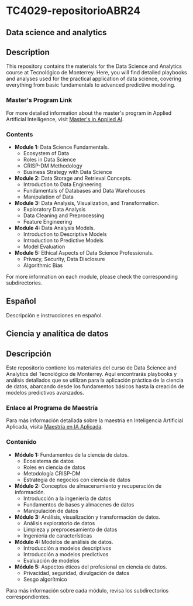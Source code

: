 # TC4029-repositorioABR24

## Data science and analytics

## Description
This repository contains the materials for the Data Science and Analytics course at Tecnológico de Monterrey. Here, you will find detailed playbooks and analyses used for the practical application of data science, covering everything from basic fundamentals to advanced predictive modeling.

### Master's Program Link
For more detailed information about the master's program in Applied Artificial Intelligence, visit [Master's in Applied AI](https://maestriasydiplomados.tec.mx/posgrados/maestria-en-inteligencia-artificial-aplicada).

### Contents
- **Module 1:** Data Science Fundamentals.
  - Ecosystem of Data
  - Roles in Data Science
  - CRISP-DM Methodology
  - Business Strategy with Data Science
- **Module 2:** Data Storage and Retrieval Concepts.
  - Introduction to Data Engineering
  - Fundamentals of Databases and Data Warehouses
  - Manipulation of Data
- **Module 3:** Data Analysis, Visualization, and Transformation.
  - Exploratory Data Analysis
  - Data Cleaning and Preprocessing
  - Feature Engineering
- **Module 4:** Data Analysis Models.
  - Introduction to Descriptive Models
  - Introduction to Predictive Models
  - Model Evaluation
- **Module 5:** Ethical Aspects of Data Science Professionals.
  - Privacy, Security, Data Disclosure
  - Algorithmic Bias

For more information on each module, please check the corresponding subdirectories.

## Español
Descripción e instrucciones en español.


## Ciencia y analítica de datos

## Descripción
Este repositorio contiene los materiales del curso de Data Science and Analytics del Tecnológico de Monterrey. Aquí encontrarás playbooks y análisis detallados que se utilizan para la aplicación práctica de la ciencia de datos, abarcando desde los fundamentos básicos hasta la creación de modelos predictivos avanzados.

### Enlace al Programa de Maestría
Para más información detallada sobre la maestría en Inteligencia Artificial Aplicada, visita [Maestría en IA Aplicada](https://maestriasydiplomados.tec.mx/posgrados/maestria-en-inteligencia-artificial-aplicada).

### Contenido
- **Módulo 1:** Fundamentos de la ciencia de datos.
  - Ecosistema de datos
  - Roles en ciencia de datos
  - Metodología CRISP-DM
  - Estrategia de negocios con ciencia de datos
- **Módulo 2:** Conceptos de almacenamiento y recuperación de información.
  - Introducción a la ingeniería de datos
  - Fundamentos de bases y almacenes de datos
  - Manipulación de datos
- **Módulo 3:** Análisis, visualización y transformación de datos.
  - Análisis exploratorio de datos
  - Limpieza y preprocesamiento de datos
  - Ingeniería de características
- **Módulo 4:** Modelos de análisis de datos.
  - Introducción a modelos descriptivos
  - Introducción a modelos predictivos
  - Evaluación de modelos
- **Módulo 5:** Aspectos éticos del profesional en ciencia de datos.
  - Privacidad, seguridad, divulgación de datos
  - Sesgo algorítmico

Para más información sobre cada módulo, revisa los subdirectorios correspondientes.

